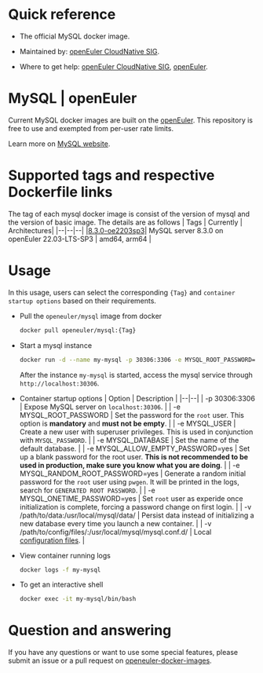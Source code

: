 # Quick reference

- The official MySQL docker image.

- Maintained by: [openEuler CloudNative SIG](https://gitee.com/openeuler/cloudnative).

- Where to get help: [openEuler CloudNative SIG](https://gitee.com/openeuler/cloudnative), [openEuler](https://gitee.com/openeuler/community).


# MySQL | openEuler
Current MySQL docker images are built on the [openEuler](https://repo.openeuler.org/). This repository is free to use and exempted from per-user rate limits.

Learn more on [MySQL website]().


# Supported tags and respective Dockerfile links
The tag of each mysql docker image is consist of the version of mysql and the version of basic image. The details are as follows
| Tags | Currently |  Architectures|
|--|--|--|
|[8.3.0-oe2203sp3](https://gitee.com/openeuler/openeuler-docker-images/blob/master/mysql/8.3.0/22.03-lts-sp3/Dockerfile)| MySQL server 8.3.0 on openEuler 22.03-LTS-SP3 | amd64, arm64 |


# Usage
In this usage, users can select the corresponding `{Tag}` and `container startup options` based on their requirements.

- Pull the `openeuler/mysql` image from docker
	```bash
	docker pull openeuler/mysql:{Tag}
	```
- Start a mysql instance

	```bash
	docker run -d --name my-mysql -p 30306:3306 -e MYSQL_ROOT_PASSWORD=openEuler:S3cr3t/ openeuler/mysql:{Tag}
	```
	After the instance `my-mysql` is started, access the mysql service through `http://localhost:30306`.
	
- Container startup options
	| Option | Description |
	|--|--|
	| -p 30306:3306	 | 	Expose MySQL server on `localhost:30306`. |
    | -e MYSQL_ROOT_PASSWORD | 	Set the password for the `root` user. This option is **mandatory** and **must not be empty**. |
    | -e MYSQL_USER	| 	Create a new user with superuser privileges. This is used in conjunction with `MYSQL_PASSWORD`. |
    | -e MYSQL_DATABASE | Set the name of the default database. |
    | -e MYSQL_ALLOW_EMPTY_PASSWORD=yes | 	Set up a blank password for the root user. **This is not recommended to be used in production, make sure you know what you are doing**. |
    | -e MYSQL_RANDOM_ROOT_PASSWORD=yes | Generate a random initial password for the `root` user using `pwgen`. It will be printed in the logs, search for `GENERATED ROOT PASSWORD`. |
    | -e MYSQL_ONETIME_PASSWORD=yes | Set `root` user as experide once initialization is complete, forcing a password change on first login. |
    | -v /path/to/data:/usr/local/mysql/data/ | 	Persist data instead of initializing a new database every time you launch a new container. |
    | -v /path/to/config/files/:/usr/local/mysql/mysql.conf.d/ | Local [configuration files](https://dev.mysql.com/doc/refman/8.0/en/mysql-command-options.html). |
	
- View container running logs

	```bash
	docker logs -f my-mysql
	```
- To get an interactive shell

	```bash
	docker exec -it my-mysql/bin/bash
	```
# Question and answering
If you have any questions or want to use some special features, please submit an issue or a pull request on [openeuler-docker-images](https://gitee.com/openeuler/openeuler-docker-images).